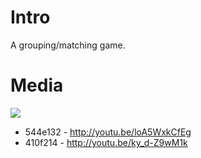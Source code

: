 Intro
=====
A grouping/matching game.

Media
=====

<img src="https://raw.github.com/jamiely/bunny-matcher/master/Media/screenshot_410f214.png">

* 544e132 - http://youtu.be/loA5WxkCfEg
* 410f214 - http://youtu.be/ky_d-Z9wM1k
 
